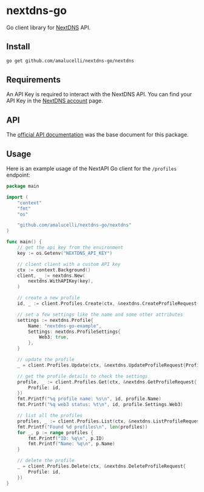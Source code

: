# nextdns-go

Go client library for [NextDNS](https://nextdns.io/) API.

## Install

```bash
go get github.com/amalucelli/nextdns-go/nextdns
```

## Requirements

An API Key is required to interact with the NextDNS API.
You can find your API Key in the [NextDNS account](https://my.nextdns.io/account) page.

## API

The [official API documentation](https://nextdns.github.io/api/) was the base document for this package.

## Usage

Here is an example usage of the NextAPI Go client for the `/profiles` endpoint:

```go
package main

import (
	"context"
	"fmt"
	"os"

	"github.com/amalucelli/nextdns-go/nextdns"
)

func main() {
	// get the api key from the environment
	key := os.Getenv("NEXTDNS_API_KEY")

	// client client with a custom API key
	ctx := context.Background()
	client, _ := nextdns.New(
		nextdns.WithAPIKey(key),
	)

	// create a new profile
	id, _ := client.Profiles.Create(ctx, &nextdns.CreateProfileRequest{})

	// set a few settings like the name and some other attributes
	settings := nextdns.Profile{
		Name: "nextdns-go-example",
		Settings: nextdns.ProfileSettings{
			Web3: true,
		},
	}

	// update the profile
	_ = client.Profiles.Update(ctx, &nextdns.UpdateProfileRequest{Profile: id}, settings)

	// get the profile details to check the settings
	profile, _ := client.Profiles.Get(ctx, &nextdns.GetProfileRequest{
		Profile: id,
	})
	fmt.Printf("%q profile name: %s\n", id, profile.Name)
	fmt.Printf("%q web3 status: %t\n", id, profile.Settings.Web3)

	// list all the profiles
	profiles, _ := client.Profiles.List(ctx, &nextdns.ListProfileRequest{})
	fmt.Printf("Found %d profiles\n", len(profiles))
	for _, p := range profiles {
		fmt.Printf("ID: %q\n", p.ID)
		fmt.Printf("Name: %q\n", p.Name)
	}

	// delete the profile
	_ = client.Profiles.Delete(ctx, &nextdns.DeleteProfileRequest{
		Profile: id,
	})
}
```
